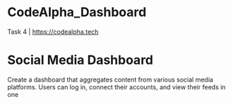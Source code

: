 # CodeAlpha_Dashboard

Task 4 | https://codealpha.tech 

# Social Media Dashboard
Create a dashboard that aggregates content from
various social media platforms. Users can log in,
connect their accounts, and view their feeds in one
